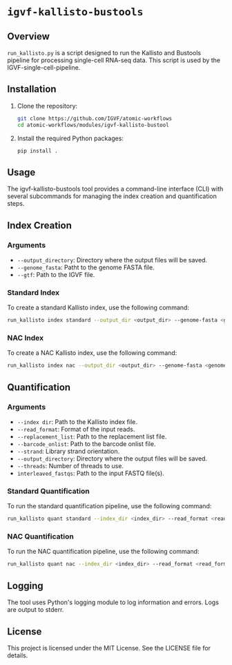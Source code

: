 # `igvf-kallisto-bustools`

## Overview
`run_kallisto.py` is a script designed to run the Kallisto and Bustools pipeline for processing single-cell RNA-seq data. This script is used by the IGVF-single-cell-pipeline.

## Installation
1. Clone the repository:
    ```sh
    git clone https://github.com/IGVF/atomic-workflows
    cd atomic-workflows/modules/igvf-kallisto-bustool
    ```
2. Install the required Python packages:
    ```sh
    pip install .
    ```

## Usage
The igvf-kallisto-bustools tool provides a command-line interface (CLI) with several subcommands for managing the index creation and quantification steps.

## Index Creation

### Arguments
- `--output_directory`: Directory where the output files will be saved.
- `--genome_fasta`: Patht to the genome FASTA file.
- `--gtf`: Path to the IGVF file.

### Standard Index
To create a standard Kallisto index, use the following command:

```sh
run_kallisto index standard --output_dir <output_dir> --genome-fasta <genome_fasta> --gtf <gtf>
```

### NAC Index
To create a NAC Kallisto index, use the following command:

```sh
run_kallisto index nac --output_dir <output_dir> --genome-fasta <genome_fasta> --gtf <gtf>
```


## Quantification

### Arguments
- `--index dir`: Path to the Kallisto index file.
- `--read_format`: Format of the input reads.
- `--replacement_list`: Path to the replacement list file.
- `--barcode_onlist`: Path to the barcode onlist file.
- `--strand`: Library strand orientation.
- `--output_directory`: Directory where the output files will be saved.
- `--threads`: Number of threads to use.
- `interleaved_fastqs`: Path to the input FASTQ file(s).

### Standard Quantification
To run the standard quantification pipeline, use the following command:
```sh
run_kallisto quant standard --index_dir <index_dir> --read_format <read_format> --output_dir <output_dir> --strand <strand> --threads <threads> --barcode_onlist <barcode_onlist> --replacement_list <replacement_list> <interleaved_fastqs> 
```

### NAC Quantification
To run the NAC quantification pipeline, use the following command:

```sh
run_kallisto quant nac --index_dir <index_dir> --read_format <read_format> --replacement_list <replacement_list> --barcode_onlist <barcode_onlist> --strand <strand> --output_dir <output_dir> --threads <threads> <interleaved_fastqs>
```


## Logging
The tool uses Python's logging module to log information and errors. Logs are output to stderr.

## License
This project is licensed under the MIT License. See the LICENSE file for details.

